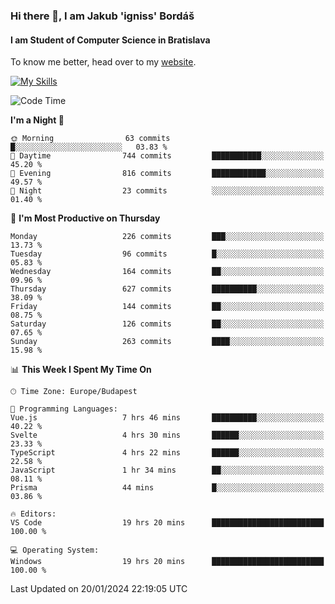 ### Hi there 👋, I am Jakub 'igniss' Bordáš

#### I am Student of Computer Science in Bratislava
To know me better, head over to my [website](https://bordas.sk).

[![My Skills](https://skillicons.dev/icons?i=js,html,css,figma,svelte,java,kotlin,python,postgresql,typescript,nest,nodejs)](https://bordas.sk)


<!--START_SECTION:waka-->
![Code Time](http://img.shields.io/badge/Code%20Time-1%2C368%20hrs%2039%20mins-blue)

**I'm a Night 🦉** 

```text
🌞 Morning                63 commits          █░░░░░░░░░░░░░░░░░░░░░░░░   03.83 % 
🌆 Daytime                744 commits         ███████████░░░░░░░░░░░░░░   45.20 % 
🌃 Evening                816 commits         ████████████░░░░░░░░░░░░░   49.57 % 
🌙 Night                  23 commits          ░░░░░░░░░░░░░░░░░░░░░░░░░   01.40 % 
```
📅 **I'm Most Productive on Thursday** 

```text
Monday                   226 commits         ███░░░░░░░░░░░░░░░░░░░░░░   13.73 % 
Tuesday                  96 commits          █░░░░░░░░░░░░░░░░░░░░░░░░   05.83 % 
Wednesday                164 commits         ██░░░░░░░░░░░░░░░░░░░░░░░   09.96 % 
Thursday                 627 commits         ██████████░░░░░░░░░░░░░░░   38.09 % 
Friday                   144 commits         ██░░░░░░░░░░░░░░░░░░░░░░░   08.75 % 
Saturday                 126 commits         ██░░░░░░░░░░░░░░░░░░░░░░░   07.65 % 
Sunday                   263 commits         ████░░░░░░░░░░░░░░░░░░░░░   15.98 % 
```


📊 **This Week I Spent My Time On** 

```text
🕑︎ Time Zone: Europe/Budapest

💬 Programming Languages: 
Vue.js                   7 hrs 46 mins       ██████████░░░░░░░░░░░░░░░   40.22 % 
Svelte                   4 hrs 30 mins       ██████░░░░░░░░░░░░░░░░░░░   23.33 % 
TypeScript               4 hrs 22 mins       ██████░░░░░░░░░░░░░░░░░░░   22.58 % 
JavaScript               1 hr 34 mins        ██░░░░░░░░░░░░░░░░░░░░░░░   08.11 % 
Prisma                   44 mins             █░░░░░░░░░░░░░░░░░░░░░░░░   03.86 % 

🔥 Editors: 
VS Code                  19 hrs 20 mins      █████████████████████████   100.00 % 

💻 Operating System: 
Windows                  19 hrs 20 mins      █████████████████████████   100.00 % 
```


 Last Updated on 20/01/2024 22:19:05 UTC
<!--END_SECTION:waka-->
